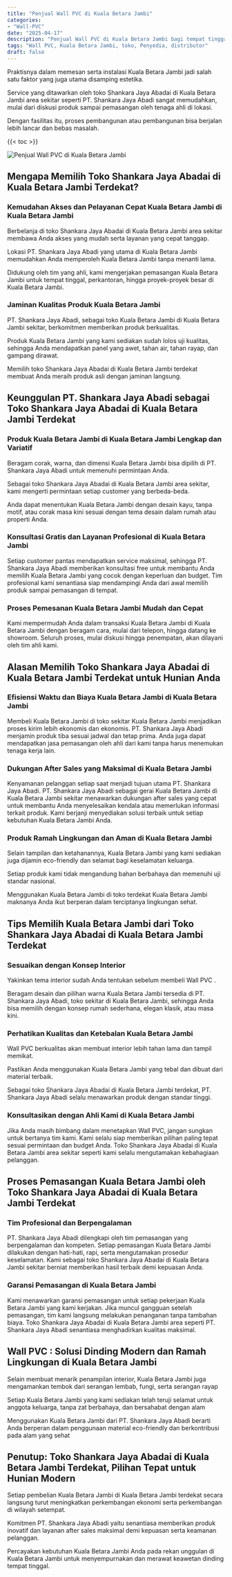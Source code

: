```yaml
---
title: "Penjual Wall PVC di Kuala Betara Jambi"
categories: 
- "Wall-PVC"
date: "2025-04-17"
description: "Penjual Wall PVC di Kuala Betara Jambi bagi tempat tinggal, perkantoran, dan toko. Panel terbaik, variasi motif, pilihan warna elegan, beserta jasa pemasangan ditangani oleh teknisi profesional dan kepastian resmi!|Servis distribusi Wall PVC di Kuala Betara Jambi untuk kebutuhan hunian, perkantoran, maupun gerai, dengan material unggulan dan pemasangan oleh tenaga ahli ahli serta kepastian resmi.|Alternatif Wall PVC di Kuala Betara Jambi yang terbukti untuk rumah, kantor, dan ritel, bersama produk unggulan dan pemasangan dikerjakan oleh tim profesional serta garansi resmi.|Distribusi Wall PVC di Kuala Betara Jambi untuk tempat tinggal, perkantoran, serta toko, beserta material terbaik dan pemasangan ditangani oleh tenaga ahli berpengalaman, dilengkapi dengan garansi resmi.}"
tags: "Wall PVC, Kuala Betara Jambi, toko, Penyedia, distributor"
draft: false
---
```


Praktisnya dalam memesan serta instalasi Kuala Betara Jambi jadi salah satu faktor yang juga utama disamping estetika.

Service yang ditawarkan oleh toko Shankara Jaya Abadai di Kuala Betara Jambi area sekitar seperti PT. Shankara Jaya Abadi sangat memudahkan, mulai dari diskusi produk sampai pemasangan oleh tenaga ahli di lokasi.

Dengan fasilitas itu, proses pembangunan atau pembangunan bisa berjalan lebih lancar dan bebas masalah.

{{< toc >}}

![Penjual Wall PVC di Kuala Betara Jambi](/images/Wall-PVC/Penjual-Wall-PVC-di-Kuala-Betara-Jambi.png)


## Mengapa Memilih Toko Shankara Jaya Abadai di Kuala Betara Jambi Terdekat?

### Kemudahan Akses dan Pelayanan Cepat Kuala Betara Jambi di Kuala Betara Jambi

Berbelanja di toko Shankara Jaya Abadai di Kuala Betara Jambi area sekitar membawa Anda akses yang mudah serta layanan yang cepat tanggap.

Lokasi PT. Shankara Jaya Abadi yang utama di Kuala Betara Jambi memudahkan Anda memperoleh Kuala Betara Jambi tanpa menanti lama.

Didukung oleh tim yang ahli, kami mengerjakan pemasangan Kuala Betara Jambi untuk tempat tinggal, perkantoran, hingga proyek-proyek besar di Kuala Betara Jambi.

### Jaminan Kualitas Produk Kuala Betara Jambi

PT. Shankara Jaya Abadi, sebagai toko Kuala Betara Jambi di Kuala Betara Jambi sekitar, berkomitmen memberikan produk berkualitas.

Produk Kuala Betara Jambi yang kami sediakan sudah lolos uji kualitas, sehingga Anda mendapatkan panel yang awet, tahan air, tahan rayap, dan gampang dirawat.

Memilih toko Shankara Jaya Abadai di Kuala Betara Jambi terdekat membuat Anda meraih produk asli dengan jaminan langsung.

## Keunggulan PT. Shankara Jaya Abadi sebagai Toko Shankara Jaya Abadai di Kuala Betara Jambi Terdekat

### Produk Kuala Betara Jambi di Kuala Betara Jambi Lengkap dan Variatif

Beragam corak, warna, dan dimensi Kuala Betara Jambi bisa dipilih di PT. Shankara Jaya Abadi untuk memenuhi permintaan Anda.

Sebagai toko Shankara Jaya Abadai di Kuala Betara Jambi area sekitar, kami mengerti permintaan setiap customer yang berbeda-beda.

Anda dapat menentukan Kuala Betara Jambi dengan desain kayu, tanpa motif, atau corak masa kini sesuai dengan tema desain dalam rumah atau properti Anda.

### Konsultasi Gratis dan Layanan Profesional di Kuala Betara Jambi

Setiap customer pantas mendapatkan service maksimal, sehingga PT. Shankara Jaya Abadi memberikan konsultasi free untuk membantu Anda memilih Kuala Betara Jambi yang cocok dengan keperluan dan budget. Tim profesional kami senantiasa siap mendampingi Anda dari awal memilih produk sampai pemasangan di tempat.

### Proses Pemesanan Kuala Betara Jambi Mudah dan Cepat

Kami mempermudah Anda dalam transaksi Kuala Betara Jambi di Kuala Betara Jambi dengan beragam cara, mulai dari telepon, hingga datang ke showroom. Seluruh proses, mulai diskusi hingga penempatan, akan dilayani oleh tim ahli kami.

## Alasan Memilih Toko Shankara Jaya Abadai di Kuala Betara Jambi Terdekat untuk Hunian Anda

### Efisiensi Waktu dan Biaya Kuala Betara Jambi di Kuala Betara Jambi

Membeli Kuala Betara Jambi di toko sekitar Kuala Betara Jambi menjadikan proses kirim lebih ekonomis dan ekonomis. PT. Shankara Jaya Abadi menjamin produk tiba sesuai jadwal dan tetap prima. Anda juga dapat mendapatkan jasa pemasangan oleh ahli dari kami tanpa harus menemukan tenaga kerja lain.

### Dukungan After Sales yang Maksimal di Kuala Betara Jambi

Kenyamanan pelanggan setiap saat menjadi tujuan utama PT. Shankara Jaya Abadi. PT. Shankara Jaya Abadi sebagai gerai Kuala Betara Jambi di Kuala Betara Jambi sekitar menawarkan dukungan after sales yang cepat untuk membantu Anda menyelesaikan kendala atau memerlukan informasi terkait produk. Kami berjanji menyediakan solusi terbaik untuk setiap kebutuhan Kuala Betara Jambi Anda.

### Produk Ramah Lingkungan dan Aman di Kuala Betara Jambi

Selain tampilan dan ketahanannya, Kuala Betara Jambi yang kami sediakan juga dijamin eco-friendly dan selamat bagi keselamatan keluarga.

Setiap produk kami tidak mengandung bahan berbahaya dan memenuhi uji standar nasional.

Menggunakan Kuala Betara Jambi di toko terdekat Kuala Betara Jambi maknanya Anda ikut berperan dalam terciptanya lingkungan sehat.

## Tips Memilih Kuala Betara Jambi dari Toko Shankara Jaya Abadai di Kuala Betara Jambi Terdekat

### Sesuaikan dengan Konsep Interior 

Yakinkan tema interior sudah Anda tentukan sebelum membeli  Wall PVC .

Beragam desain dan pilihan warna Kuala Betara Jambi tersedia di PT. Shankara Jaya Abadi, toko sekitar di Kuala Betara Jambi, sehingga Anda bisa memilih dengan konsep rumah sederhana, elegan klasik, atau masa kini.

### Perhatikan Kualitas dan Ketebalan Kuala Betara Jambi

 Wall PVC  berkualitas akan membuat interior lebih tahan lama dan tampil memikat.

Pastikan Anda menggunakan Kuala Betara Jambi yang tebal dan dibuat dari material terbaik.

Sebagai toko Shankara Jaya Abadai di Kuala Betara Jambi terdekat, PT. Shankara Jaya Abadi selalu menawarkan produk dengan standar tinggi.

### Konsultasikan dengan Ahli Kami di Kuala Betara Jambi

Jika Anda masih bimbang dalam menetapkan Wall PVC, jangan sungkan untuk bertanya tim kami. Kami selalu siap memberikan pilihan paling tepat sesuai permintaan dan budget Anda. Toko Shankara Jaya Abadai di Kuala Betara Jambi area sekitar seperti kami selalu mengutamakan kebahagiaan pelanggan.

## Proses Pemasangan Kuala Betara Jambi oleh Toko Shankara Jaya Abadai di Kuala Betara Jambi Terdekat

### Tim Profesional dan Berpengalaman

PT. Shankara Jaya Abadi dilengkapi oleh tim pemasangan yang berpengalaman dan kompeten. Setiap pemasangan Kuala Betara Jambi dilakukan dengan hati-hati, rapi, serta mengutamakan prosedur keselamatan. Kami sebagai toko Shankara Jaya Abadai di Kuala Betara Jambi sekitar berniat memberikan hasil terbaik demi kepuasan Anda.

### Garansi Pemasangan di Kuala Betara Jambi

Kami menawarkan garansi pemasangan untuk setiap pekerjaan Kuala Betara Jambi yang kami kerjakan. Jika muncul gangguan setelah pemasangan, tim kami langsung melakukan penanganan tanpa tambahan biaya. Toko Shankara Jaya Abadai di Kuala Betara Jambi area seperti PT. Shankara Jaya Abadi senantiasa menghadirkan kualitas maksimal.

##  Wall PVC : Solusi Dinding Modern dan Ramah Lingkungan di Kuala Betara Jambi

Selain membuat menarik penampilan interior, Kuala Betara Jambi juga mengamankan tembok dari serangan lembab, fungi, serta serangan rayap

Setiap Kuala Betara Jambi yang kami sediakan telah teruji selamat untuk anggota keluarga, tanpa zat berbahaya, dan bersahabat dengan alam

Menggunakan Kuala Betara Jambi dari PT. Shankara Jaya Abadi berarti Anda berperan dalam penggunaan material eco-friendly dan berkontribusi pada alam yang sehat

## Penutup: Toko Shankara Jaya Abadai di Kuala Betara Jambi Terdekat, Pilihan Tepat untuk Hunian Modern

Setiap pembelian Kuala Betara Jambi di Kuala Betara Jambi terdekat secara langsung turut meningkatkan perkembangan ekonomi serta perkembangan di wilayah setempat.

Komitmen PT. Shankara Jaya Abadi yaitu senantiasa memberikan produk inovatif dan layanan after sales maksimal demi kepuasan serta keamanan pelanggan.

Percayakan kebutuhan Kuala Betara Jambi Anda pada rekan unggulan di Kuala Betara Jambi untuk menyempurnakan dan merawat keawetan dinding tempat tinggal.